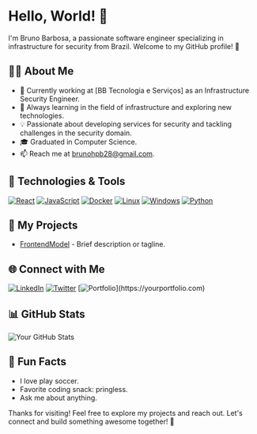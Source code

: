 # Hello, World! 👋

I'm Bruno Barbosa, a passionate software engineer specializing in infrastructure for security from Brazil. Welcome to my GitHub profile! 🚀

## 🧑‍💻 About Me

- 💼 Currently working at [BB Tecnologia e Serviços] as an Infrastructure Security Engineer.
- 🌱 Always learning in the field of infrastructure and exploring new technologies.
- 💡 Passionate about developing services for security and tackling challenges in the security domain.
- 🎓 Graduated in Computer Science.
- 📫 Reach me at brunohpb28@gmail.com.

## 🔧 Technologies & Tools

[![React](https://img.shields.io/badge/-React-61DAFB?&logo=react&logoColor=white)](link-to-react)
[![JavaScript](https://img.shields.io/badge/-JavaScript-F7DF1E?&logo=javascript&logoColor=white)](link-to-javascript)
[![Docker](https://img.shields.io/badge/-Docker-2496ED?&logo=docker&logoColor=white)](link-to-docker)
[![Linux](https://img.shields.io/badge/-Linux-FCC624?&logo=linux&logoColor=white)](link-to-linux)
[![Windows](https://img.shields.io/badge/-Windows-0078D6?&logo=windows&logoColor=white)](link-to-windows)
[![Python](https://img.shields.io/badge/-Python-3776AB?&logo=python&logoColor=white)](link-to-python)

## 🚀 My Projects

- [FrontendModel](https://github.com/Brunohpb/FrontendModel) - Brief description or tagline.


## 🌐 Connect with Me

[![LinkedIn](https://img.shields.io/badge/-LinkedIn-0077B5?&logo=linkedin&logoColor=white)]([https://www.linkedin.com/in/yourlinkedinprofile/](https://www.linkedin.com/in/bruno-henrique-parreira-barbosa-8b8b32164/))
[![Twitter](https://img.shields.io/badge/-Twitter-1DA1F2?&logo=twitter&logoColor=white)]([https://twitter.com/yourtwitterhandle](https://twitter.com/Bruno_9912))
[![Portfolio](https://img.shields.io/badge/-Portfolio-000?)](https://yourportfolio.com)

## 📊 GitHub Stats

![Your GitHub Stats](https://github-readme-stats.vercel.app/api?username=yourusername&show_icons=true&hide_title=true&hide_border=true)


## 🎉 Fun Facts

- I love play soccer.
- Favorite coding snack: pringless.
- Ask me about anything.

Thanks for visiting! Feel free to explore my projects and reach out. Let's connect and build something awesome together! 🌟
